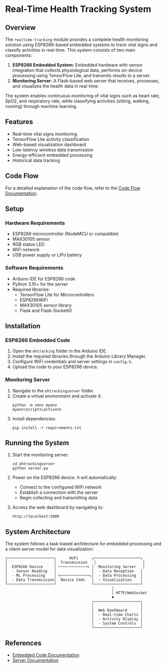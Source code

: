 # Real-Time Health Tracking System

## Overview

The `realtime-tracking` module provides a complete health monitoring solution using ESP8266-based embedded systems to track vital signs and classify activities in real-time. This system consists of two main components:

1. **ESP8266 Embedded System**: Embedded hardware with sensor integration that collects physiological data, performs on-device processing using TensorFlow Lite, and transmits results to a server.
2. **Monitoring Server**: A Flask-based web server that receives, processes, and visualizes the health data in real-time.

The system enables continuous monitoring of vital signs such as heart rate, SpO2, and respiratory rate, while classifying activities (sitting, walking, running) through machine learning.

## Features

-   Real-time vital signs monitoring
-   TensorFlow Lite activity classification
-   Web-based visualization dashboard
-   Low-latency wireless data transmission
-   Energy-efficient embedded processing
-   Historical data tracking

## Code Flow

For a detailed explanation of the code flow, refer to the [Code Flow Documentation](./docs/code_flow.md).

## Setup

### Hardware Requirements

-   ESP8266 microcontroller (NodeMCU or compatible)
-   MAX30105 sensor
-   RGB status LED
-   WiFi network
-   USB power supply or LiPo battery

### Software Requirements

-   Arduino IDE for ESP8266 code
-   Python 3.10+ for the server
-   Required libraries:
    -   TensorFlow Lite for Microcontrollers
    -   ESP8266WiFi
    -   MAX30105 sensor library
    -   Flask and Flask-SocketIO

## Installation

### ESP8266 Embedded Code

1. Open the `ehtracking` folder in the Arduino IDE.
2. Install the required libraries through the Arduino Library Manager.
3. Configure WiFi credentials and server settings in `config.h`.
4. Upload the code to your ESP8266 device.

### Monitoring Server

1. Navigate to the `ehtrackingserver` folder.
2. Create a virtual environment and activate it:
    ```
    python -m venv myenv
    myenv\Scripts\activate
    ```
3. Install dependencies:
    ```
    pip install -r requirements.txt
    ```

## Running the System

1. Start the monitoring server:
    ```
    cd ehtrackingserver
    python server.py
    ```
2. Power on the ESP8266 device. It will automatically:

    - Connect to the configured WiFi network
    - Establish a connection with the server
    - Begin collecting and transmitting data

3. Access the web dashboard by navigating to:
    ```
    http://localhost:5000
    ```

## System Architecture

The system follows a task-based architecture for embedded processing and a client-server model for data visualization:

```
┌─────────────────────┐      WiFi      ┌─────────────────────┐
│                     │  Transmission   │                     │
│  ESP8266 Device     │ ─────────────> │  Monitoring Server   │
│  - Sensor Reading   │                │  - Data Reception   │
│  - ML Processing    │ <─────────────┐│  - Data Processing  │
│  - Data Transmission│  Device Cmds   │  - Visualization    │
└─────────────────────┘                └─────────────────────┘
                                                │
                                                │ HTTP/WebSocket
                                                ▼
                                       ┌─────────────────────┐
                                       │                     │
                                       │  Web Dashboard      │
                                       │  - Real-time Charts │
                                       │  - Activity Display │
                                       │  - System Controls  │
                                       └─────────────────────┘
```

## References

-   [Embedded Code Documentation](./ehtracking/README.md)
-   [Server Documentation](./ehtrackingserver/README.md)
